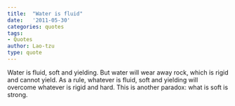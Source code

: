 ```yaml
---
title:  "Water is fluid"
date:   '2011-05-30'
categories: quotes
tags:
- Quotes
author: Lao-tzu
type: quote
---
```


Water is fluid, soft and yielding. But water will wear away rock, which is rigid and cannot yield. As a rule, whatever is fluid, soft and yielding will overcome whatever is rigid and hard. This is another paradox: what is soft is strong.
